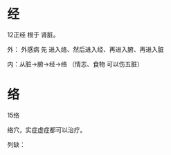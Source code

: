 # 经

12正经  根于  肾脏。

外： 外感病  先 进入络、然后进入经、再进入腑、再进入脏

内：从脏->腑->经->络  （情志、食物 可以伤五脏）

# 络

15络

络穴，实症虚症都可以治疗。



列缺：



